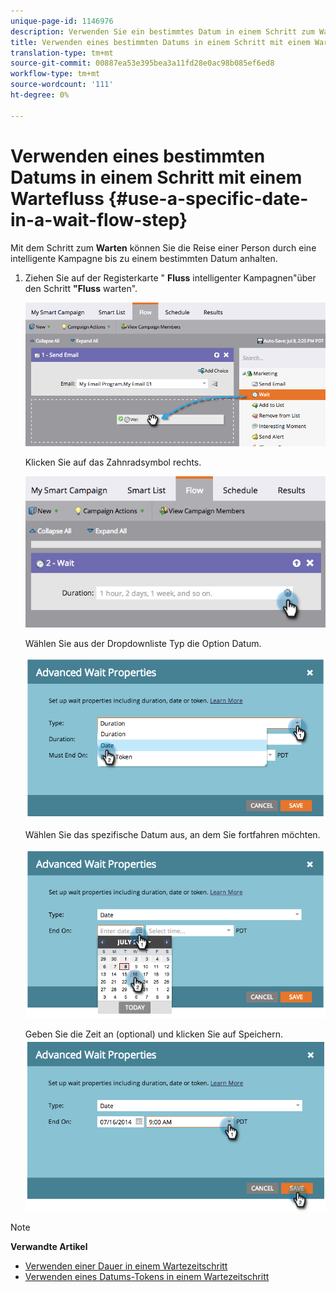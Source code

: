 ```yaml
---
unique-page-id: 1146976
description: Verwenden Sie ein bestimmtes Datum in einem Schritt zum Wartefluss - Marketing zu Dokumenten - Produktdokumentation
title: Verwenden eines bestimmten Datums in einem Schritt mit einem Wartefluss
translation-type: tm+mt
source-git-commit: 00887ea53e395bea3a11fd28e0ac98b085ef6ed8
workflow-type: tm+mt
source-wordcount: '111'
ht-degree: 0%

---
```



# Verwenden eines bestimmten Datums in einem Schritt mit einem Wartefluss {#use-a-specific-date-in-a-wait-flow-step}

Mit dem Schritt zum **Warten** können Sie die Reise einer Person durch eine intelligente Kampagne bis zu einem bestimmten Datum anhalten.

1. Ziehen Sie auf der Registerkarte &quot; **Fluss** intelligenter Kampagnen&quot;über den Schritt **&quot;Fluss** warten&quot;.

   ![](assets/image2014-9-22-11-3a50-3a55.png)

   Klicken Sie auf das Zahnradsymbol rechts.

   ![](assets/image2014-9-22-11-3a50-3a59.png)

   Wählen Sie aus der Dropdownliste Typ die Option Datum.

   ![](assets/image2014-9-22-11-3a51-3a27.png)

   Wählen Sie das spezifische Datum aus, an dem Sie fortfahren möchten.

   ![](assets/image2014-9-22-11-3a51-3a20.png)

   Geben Sie die Zeit an (optional) und klicken Sie auf Speichern.
   ![](assets/image2014-9-22-11-3a51-3a13.png)

>[!NOTE]
>
>**Verwandte Artikel**
>
>* [Verwenden einer Dauer in einem Wartezeitschritt](use-a-duration-in-a-wait-flow-step.md)
>* [Verwenden eines Datums-Tokens in einem Wartezeitschritt](use-a-date-token-in-a-wait-flow-step.md)

>



